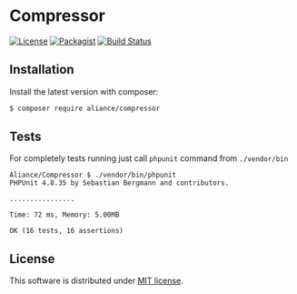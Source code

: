 Compressor
===

[![License](https://img.shields.io/badge/License-MIT-blue.svg)](https://opensource.org/licenses/MIT)
[![Packagist](https://img.shields.io/packagist/v/aliance/compressor.svg)](https://packagist.org/packages/aliance/compressor)
[![Build Status](https://travis-ci.org/Aliance/Compressor.svg?branch=master)](https://travis-ci.org/Aliance/Compressor)

Installation
---

Install the latest version with composer:

```bash
$ composer require aliance/compressor
```

Tests
---

For completely tests running just call `phpunit` command from `./vendor/bin`

```
Aliance/Compressor $ ./vendor/bin/phpunit 
PHPUnit 4.8.35 by Sebastian Bergmann and contributors.

................

Time: 72 ms, Memory: 5.00MB

OK (16 tests, 16 assertions)
```

License
---

This software is distributed under [MIT license](LICENSE).
